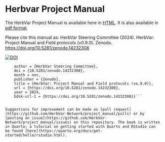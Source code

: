 # Herbvar Project Manual

The HerbVar Project Manual is available here in [HTML](https://herbvar-network.github.io/herbvar_manual/). It is also available in [pdf format](https://herbvar-network.github.io/herbvar_manual/herbvar-manual.pdf).

Please cite this manual as: HerbVar Steering Committee (2024). HerbVar: Project Manual and Field protocols (v0.9.0). Zenodo. https://doi.org/10.5281/zenodo.14232308

[![DOI](https://zenodo.org/badge/DOI/10.5281/zenodo.14232308.svg)](https://doi.org/10.5281/zenodo.14232308)


```@software{emilio_m_bruna_2024_14232308,
	author = {HerbVar Steering Committee},
	doi = {10.5281/zenodo.14232308},
	month = nov,
	publisher = {Zenodo},
	title = {HerbVar: Project Manual and Field protocols (vo.9.0)},
	url = {https://doi.org/10.5281/zenodo.14232308},
	year = 2024,
	bdsk-url-1 = {https://doi.org/10.5281/zenodo.14232308}}```
	
	
Suggestions for improvement can be made as [pull request](https://github.com/HerbVar-Network/project_manual/pulls) or by [posting an issue](https://github.com/HerbVar-Network/project_manual/issues) on this repository. The book is written in Quarto; a tutorial on getting started with Quarto and RStudio can be found [here](https://quarto.org/docs/get-started/hello/rstudio.html).

